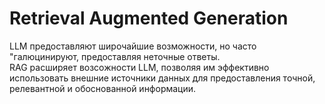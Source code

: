 # Retrieval Augmented Generation
LLM предоставляют широчайшие возможности, но часто "галюцинируют, предоставляя неточные ответы.\
RAG расширяет возсожности LLM, позволяя им эффективно использовать внешние источники данных для предоставления точной, релевантной и обоснованной информации.
